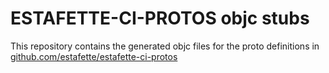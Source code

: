 
# ESTAFETTE-CI-PROTOS objc stubs

This repository contains the generated objc files for the proto definitions in [github.com/estafette/estafette-ci-protos](https://github.com/estafette/estafette-ci-protos)